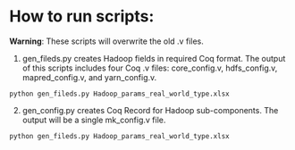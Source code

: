 # How to run scripts:

__Warning__: These scripts will overwrite the old .v files.

1. gen_fileds.py creates Hadoop fields in required Coq format. The output of this scripts includes four Coq .v files: core_config.v, hdfs_config.v, mapred_config.v, and yarn_config.v.

 ```
 python gen_fileds.py Hadoop_params_real_world_type.xlsx
 ```

2. gen_config.py creates Coq Record for Hadoop sub-components. The output will be a single mk_config.v file.

 ```
 python gen_fileds.py Hadoop_params_real_world_type.xlsx
 ```
